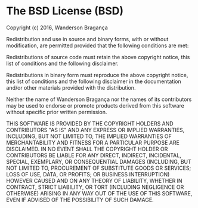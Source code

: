 # The BSD License (BSD)

Copyright (c) 2016, Wanderson Bragança

Redistribution and use in source and binary forms, with or without modification,
are permitted provided that the following conditions are met:

 Redistributions of source code must retain the above copyright notice, this
 list of conditions and the following disclaimer.

 Redistributions in binary form must reproduce the above copyright notice, this
 list of conditions and the following disclaimer in the documentation and/or
 other materials provided with the distribution.

 Neither the name of Wanderson Bragança nor the names of its
 contributors may be used to endorse or promote products derived from
 this software without specific prior written permission.

THIS SOFTWARE IS PROVIDED BY THE COPYRIGHT HOLDERS AND CONTRIBUTORS "AS IS" AND
ANY EXPRESS OR IMPLIED WARRANTIES, INCLUDING, BUT NOT LIMITED TO, THE IMPLIED
WARRANTIES OF MERCHANTABILITY AND FITNESS FOR A PARTICULAR PURPOSE ARE
DISCLAIMED. IN NO EVENT SHALL THE COPYRIGHT HOLDER OR CONTRIBUTORS BE LIABLE FOR
ANY DIRECT, INDIRECT, INCIDENTAL, SPECIAL, EXEMPLARY, OR CONSEQUENTIAL DAMAGES
(INCLUDING, BUT NOT LIMITED TO, PROCUREMENT OF SUBSTITUTE GOODS OR SERVICES;
LOSS OF USE, DATA, OR PROFITS; OR BUSINESS INTERRUPTION) HOWEVER CAUSED AND ON
ANY THEORY OF LIABILITY, WHETHER IN CONTRACT, STRICT LIABILITY, OR TORT
(INCLUDING NEGLIGENCE OR OTHERWISE) ARISING IN ANY WAY OUT OF THE USE OF THIS
SOFTWARE, EVEN IF ADVISED OF THE POSSIBILITY OF SUCH DAMAGE.
